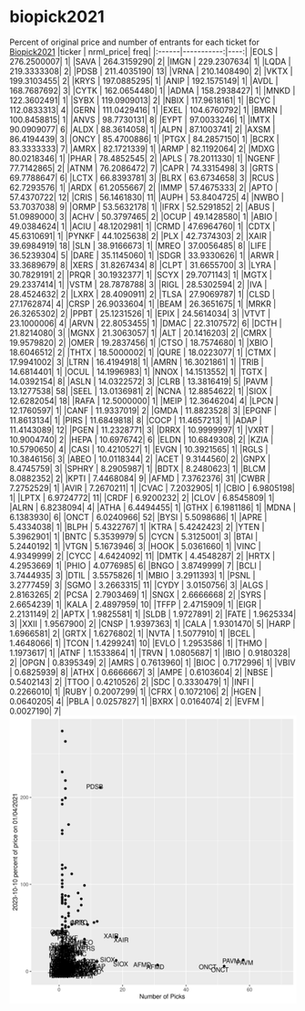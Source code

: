 # biopick2021
Percent of original price and number of entrants for each ticket for [Biopick2021](https://twitter.com/hashtag/Biopick2021)
|ticker |  nrml_price| freq|
|:------|-----------:|----:|
|EOLS   | 276.2500007|    1|
|SAVA   | 264.3159290|    2|
|IMGN   | 229.2307634|    1|
|LQDA   | 219.3333308|    2|
|PDSB   | 211.4035190|   13|
|VRNA   | 210.1408490|    2|
|VKTX   | 199.3103455|    2|
|KRYS   | 197.0885295|    1|
|ANIP   | 192.1575149|    1|
|AVDL   | 168.7687692|    3|
|CYTK   | 162.0654480|    1|
|ADMA   | 158.2938427|    1|
|MNKD   | 122.3602491|    1|
|SYBX   | 119.0909013|    2|
|NBIX   | 117.9618161|    1|
|BCYC   | 112.0833313|    4|
|GERN   | 111.0429416|    1|
|EXEL   | 104.6760792|    1|
|BMRN   | 100.8458815|    1|
|ANVS   |  98.7730131|    8|
|EYPT   |  97.0033246|    1|
|IMTX   |  90.0909077|    6|
|ALDX   |  88.3614058|    1|
|ALPN   |  87.1003741|    2|
|AXSM   |  86.4194439|    3|
|ONCY   |  85.4700886|    1|
|PTGX   |  84.2857150|    1|
|BCRX   |  83.3333333|    7|
|AMRX   |  82.1721339|    1|
|ARMP   |  82.1192064|    2|
|MDXG   |  80.0218346|    1|
|PHAR   |  78.4852545|    2|
|APLS   |  78.2011330|    1|
|NGENF  |  77.7142865|    2|
|ATNM   |  76.2086472|    7|
|CAPR   |  74.3315498|    3|
|GRTS   |  69.7788647|    6|
|LCTX   |  66.8393781|    3|
|BLRX   |  63.6734658|    3|
|RCUS   |  62.7293576|    1|
|ARDX   |  61.2055667|    2|
|IMMP   |  57.4675333|    2|
|APTO   |  57.4370722|   12|
|CRIS   |  56.1461830|   11|
|AUPH   |  53.8404725|    4|
|NWBO   |  53.7037038|    9|
|ORMP   |  53.5632178|    1|
|IFRX   |  52.5291852|    2|
|ABUS   |  51.0989000|    3|
|ACHV   |  50.3797465|    2|
|OCUP   |  49.1428580|    1|
|ABIO   |  49.0384624|    1|
|ACIU   |  48.1202981|    1|
|CRMD   |  47.6964760|    1|
|CDTX   |  45.6310691|    1|
|PYNKF  |  44.1025638|    2|
|PLX    |  42.7374303|    2|
|XAIR   |  39.6984919|   18|
|SLN    |  38.9166673|    1|
|MREO   |  37.0056485|    8|
|LIFE   |  36.5239304|    5|
|DARE   |  35.1145060|    1|
|SDGR   |  33.9330626|    1|
|ARWR   |  33.3689679|    8|
|XERS   |  31.8267434|    8|
|CLPT   |  31.6655700|    3|
|LYRA   |  30.7829191|    2|
|PRQR   |  30.1932377|    1|
|SCYX   |  29.7071143|    1|
|MGTX   |  29.2337414|    1|
|VSTM   |  28.7878788|    3|
|RIGL   |  28.5302594|    2|
|IVA    |  28.4524632|    2|
|LXRX   |  28.4090911|    2|
|TLSA   |  27.9069787|    1|
|CLSD   |  27.1762874|    4|
|CRSP   |  26.9033604|    1|
|BEAM   |  26.3651675|    1|
|MRKR   |  26.3265302|    2|
|PPBT   |  25.1231526|    1|
|EPIX   |  24.5614034|    3|
|VTVT   |  23.1000006|    4|
|ARVN   |  22.8053455|    1|
|DMAC   |  22.3107572|    6|
|DCTH   |  21.8214080|    3|
|MGNX   |  21.3063057|    1|
|ALT    |  20.1416203|    2|
|CMRX   |  19.9579820|    2|
|OMER   |  19.2837456|    1|
|CTSO   |  18.7574680|    1|
|XBIO   |  18.6046512|    2|
|THTX   |  18.5000002|    1|
|QURE   |  18.0223077|    1|
|CTMX   |  17.9941002|    3|
|LTRN   |  16.4194918|    1|
|AMRN   |  16.3021861|    1|
|TRIB   |  14.6814401|    1|
|OCUL   |  14.1996983|    1|
|NNOX   |  14.1513552|    1|
|TGTX   |  14.0392154|    8|
|ASLN   |  14.0322572|    3|
|CLRB   |  13.3816419|    5|
|PAVM   |  13.1277538|   58|
|SEEL   |  13.0136981|    2|
|NCNA   |  12.8854622|    1|
|SIOX   |  12.6282054|   18|
|RAFA   |  12.5000000|    1|
|MEIP   |  12.3646204|    4|
|LPCN   |  12.1760597|    1|
|CANF   |  11.9337019|    2|
|GMDA   |  11.8823528|    3|
|EPGNF  |  11.8613134|    1|
|PIRS   |  11.6849818|    8|
|COCP   |  11.4657213|    1|
|ADAP   |  11.4143089|   12|
|PGEN   |  11.2328771|    3|
|DRRX   |  10.9999997|    1|
|VXRT   |  10.9004740|    2|
|HEPA   |  10.6976742|    6|
|ELDN   |  10.6849308|    2|
|KZIA   |  10.5790650|    4|
|CASI   |  10.4210527|    1|
|EVGN   |  10.3921565|    1|
|RGLS   |  10.3846156|    3|
|ABEO   |  10.0118344|    2|
|ACET   |   9.3144560|    2|
|GNPX   |   8.4745759|    3|
|SPHRY  |   8.2905987|    1|
|BDTX   |   8.2480623|    1|
|BLCM   |   8.0882352|    2|
|KPTI   |   7.4468084|    9|
|AFMD   |   7.3762376|   31|
|CWBR   |   7.2752529|    1|
|AVIR   |   7.2670211|    1|
|CVAC   |   7.2032905|    1|
|CBIO   |   6.9805198|    1|
|LPTX   |   6.9724772|   11|
|CRDF   |   6.9200232|    2|
|CLOV   |   6.8545809|    1|
|ALRN   |   6.8238094|    4|
|ATHA   |   6.4494455|    1|
|GTHX   |   6.1981186|    1|
|MDNA   |   6.1383930|    6|
|ONCT   |   6.0240966|   52|
|BYSI   |   5.5098686|    1|
|APRE   |   5.4334038|    1|
|BLPH   |   5.4322767|    1|
|KTRA   |   5.4242423|    2|
|YTEN   |   5.3962901|    1|
|BNTC   |   5.3539979|    5|
|CYCN   |   5.3125001|    3|
|BTAI   |   5.2440192|    1|
|VTGN   |   5.1673946|    3|
|HOOK   |   5.0361660|    1|
|VINC   |   4.9349999|    2|
|CYCC   |   4.6424092|   11|
|DMTK   |   4.4548287|    2|
|HRTX   |   4.2953669|    1|
|PHIO   |   4.0776985|    6|
|BNGO   |   3.8749999|    7|
|BCLI   |   3.7444935|    3|
|DTIL   |   3.5575826|    1|
|MBIO   |   3.2911393|    1|
|PSNL   |   3.2777459|    3|
|SGMO   |   3.2663315|   11|
|CYDY   |   3.0150756|    3|
|ALGS   |   2.8163265|    2|
|PCSA   |   2.7903469|    1|
|SNGX   |   2.6666668|    2|
|SYRS   |   2.6654239|    1|
|KALA   |   2.4897959|   10|
|TFFP   |   2.4715909|    1|
|EIGR   |   2.2131149|    2|
|APTX   |   1.9825581|    1|
|SLDB   |   1.9727891|    2|
|FATE   |   1.9625334|    3|
|XXII   |   1.9567900|    2|
|CNSP   |   1.9397363|    1|
|CALA   |   1.9301470|    5|
|HARP   |   1.6966581|    2|
|GRTX   |   1.6276802|    1|
|NVTA   |   1.5077910|    1|
|BCEL   |   1.4648066|    1|
|TCON   |   1.4299241|   10|
|EVLO   |   1.2953586|    1|
|THMO   |   1.1973617|    1|
|ATNF   |   1.1533864|    1|
|TRVN   |   1.0805687|    1|
|IBIO   |   0.9180328|    2|
|OPGN   |   0.8395349|    2|
|AMRS   |   0.7613960|    1|
|BIOC   |   0.7172996|    1|
|VBIV   |   0.6825939|    8|
|ATHX   |   0.6666667|    3|
|AMPE   |   0.6103604|    2|
|NBSE   |   0.5402143|    2|
|TTOO   |   0.4210526|    2|
|SDC    |   0.3330479|    1|
|INFI   |   0.2266010|    1|
|RUBY   |   0.2007299|    1|
|CFRX   |   0.1072106|    2|
|HGEN   |   0.0640205|    4|
|PBLA   |   0.0257827|    1|
|BXRX   |   0.0164074|    2|
|EVFM   |   0.0027190|    7|
![retvspicks](biopicks.png?raw=true)
